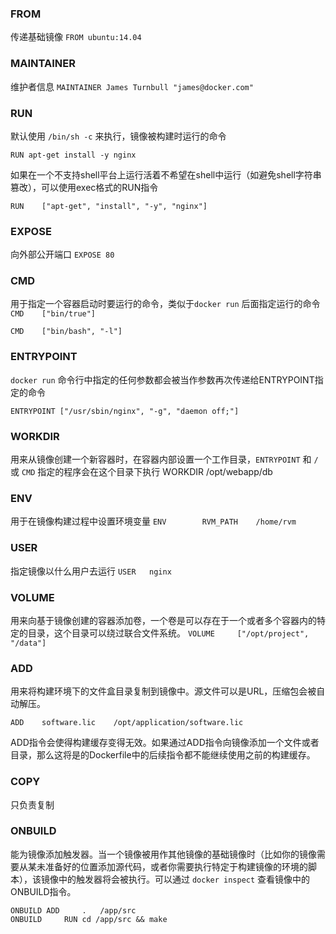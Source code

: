 ### FROM
传递基础镜像
`FROM ubuntu:14.04`

### MAINTAINER
维护者信息
`MAINTAINER James Turnbull "james@docker.com"`

### RUN
默认使用 `/bin/sh -c` 来执行，镜像被构建时运行的命令

`RUN apt-get install -y nginx`

如果在一个不支持shell平台上运行活着不希望在shell中运行（如避免shell字符串篡改），可以使用exec格式的RUN指令

`RUN	["apt-get", "install", "-y", "nginx"]`

### EXPOSE
向外部公开端口
`EXPOSE 80`

### CMD
用于指定一个容器启动时要运行的命令，类似于`docker run` 后面指定运行的命令
`CMD	["bin/true"]`

`CMD	["bin/bash", "-l"]`

### ENTRYPOINT
`docker run` 命令行中指定的任何参数都会被当作参数再次传递给ENTRYPOINT指定的命令

`ENTRYPOINT	["/usr/sbin/nginx", "-g", "daemon off;"]`

### WORKDIR
用来从镜像创建一个新容器时，在容器内部设置一个工作目录，`ENTRYPOINT` 和 `/` 或 `CMD` 指定的程序会在这个目录下执行
WORKDIR	/opt/webapp/db
 
### ENV
用于在镜像构建过程中设置环境变量
`ENV		RVM_PATH	/home/rvm`

### USER
指定镜像以什么用户去运行
`USER	nginx`

### VOLUME
用来向基于镜像创建的容器添加卷，一个卷是可以存在于一个或者多个容器内的特定的目录，这个目录可以绕过联合文件系统。
`VOLUME		["/opt/project", "/data"]`

### ADD
用来将构建环境下的文件盒目录复制到镜像中。源文件可以是URL，压缩包会被自动解压。

`ADD	software.lic	/opt/application/software.lic`

ADD指令会使得构建缓存变得无效。如果通过ADD指令向镜像添加一个文件或者目录，那么这将是的Dockerfile中的后续指令都不能继续使用之前的构建缓存。

### COPY
只负责复制

### ONBUILD
能为镜像添加触发器。当一个镜像被用作其他镜像的基础镜像时（比如你的镜像需要从某未准备好的位置添加源代码，或者你需要执行特定于构建镜像的环境的脚本），该镜像中的触发器将会被执行。可以通过 `docker inspect` 查看镜像中的ONBUILD指令。
```
ONBUILD	ADD 	.	/app/src
ONBUILD 	RUN	cd /app/src && make
```


